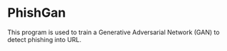 # PhishGan

This program is used to train a Generative Adversarial Network (GAN) to detect phishing into URL.
